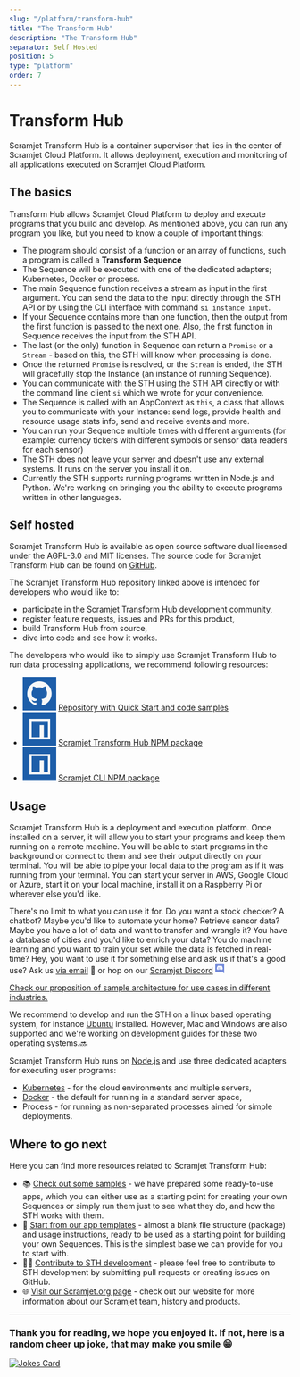 ```yaml
---
slug: "/platform/transform-hub"
title: "The Transform Hub"
description: "The Transform Hub"
separator: Self Hosted
position: 5
type: "platform"
order: 7
---
```


# Transform Hub

Scramjet Transform Hub is a container supervisor that lies in the center of Scramjet Cloud Platform. It allows deployment, execution and monitoring of all applications executed on Scramjet Cloud Platform.

## The basics

Transform Hub allows Scramjet Cloud Platform to deploy and execute programs that you build and develop. As mentioned above, you can run any program you like, but you need to know a couple of important things:

- The program should consist of a function or an array of functions, such a program is called a **Transform Sequence**
- The Sequence will be executed with one of the dedicated adapters; Kubernetes, Docker or process.
- The main Sequence function receives a stream as input in the first argument. You can send the data to the input directly through the STH API or by using the CLI interface with command `si instance input`.
- If your Sequence contains more than one function, then the output from the first function is passed to the next one. Also, the first function in Sequence receives the input from the STH API.
- The last (or the only) function in Sequence can return a `Promise` or a `Stream` - based on this, the STH will know when processing is done.
- Once the returned `Promise` is resolved, or the `Stream` is ended, the STH will gracefully stop the Instance (an instance of running Sequence).
- You can communicate with the STH using the STH API directly or with the command line client `si` which we wrote for your convenience.
- The Sequence is called with an AppContext as `this`, a class that allows you to communicate with your Instance: send logs, provide health and resource usage stats info, send and receive events and more.
- You can run your Sequence multiple times with different arguments (for example: currency tickers with different symbols or sensor data readers for each sensor)
- The STH does not leave your server and doesn't use any external systems. It runs on the server you install it on.
- Currently the STH supports running programs written in Node.js and Python. We're working on bringing you the ability to execute programs written in other languages.

## Self hosted

Scramjet Transform Hub is available as open source software dual licensed under the AGPL-3.0 and MIT licenses. The source code for Scramjet Transform Hub can be found on [GitHub](https://github.com/scramjetorg/transform-hub).

The Scramjet Transform Hub repository linked above is intended for developers who would like to:

- participate in the Scramjet Transform Hub development community,
- register feature requests, issues and PRs for this product,
- build Transform Hub from source,
- dive into code and see how it works.

The developers who would like to simply use Scramjet Transform Hub to run data processing applications, we recommend following resources:

- ![GitHub logo](../../images/logos/github-icon.svg) [Repository with Quick Start and code samples](https://github.com/scramjetorg/scramjet-cloud-docs)
- ![NPM package STH](../../images/logos/npm-icon.svg) [Scramjet Transform Hub NPM package](https://www.npmjs.com/package/@scramjet/sth)
- ![NPM package CLI](../../images/logos/npm-icon.svg) [Scramjet CLI NPM package](https://www.npmjs.com/package/@scramjet/cli)

## Usage

Scramjet Transform Hub is a deployment and execution platform. Once installed on a server, it will allow you to start your programs and keep them running on a remote machine. You will be able to start programs in the background or connect to them and see their output directly on your terminal. You will be able to pipe your local data to the program as if it was running from your terminal. You can start your server in AWS, Google Cloud or Azure, start it on your local machine, install it on a Raspberry Pi or wherever else you'd like.

There's no limit to what you can use it for. Do you want a stock checker? A chatbot? Maybe you'd like to automate your home? Retrieve sensor data? Maybe you have a lot of data and want to transfer and wrangle it? You have a database of cities and you'd like to enrich your data? You do machine learning and you want to train your set while the data is fetched in real-time? Hey, you want to use it for something else and ask us if that's a good use? Ask us [via email](mailto:get@scramjet.org) 📧 or hop on our [Scramjet Discord](https://discord.gg/4EX3jHBe) <img src="../../images/logos/discord-seeklogo.com.svg" alt="Discord Logo" height="18px"/>

[Check our proposition of sample architecture for use cases in different industries.](https://scramjet.org/#use-cases)

We recommend to develop and run the STH on a linux based operating system, for instance [Ubuntu](https://ubuntu.com/download/server) installed. However, Mac and Windows are also supported and we're working on development guides for these two operating systems.🔜

Scramjet Transform Hub runs on [Node.js](https://nodejs.org/en/) and use three dedicated adapters for executing user programs:

- [Kubernetes](https://kubernetes.io/) - for the cloud environments and multiple servers,
- [Docker](https://www.docker.com/get-started) - the default for running in a standard server space,
- Process - for running as non-separated processes aimed for simple deployments.

## Where to go next

Here you can find more resources related to Scramjet Transform Hub:

- 📚 [Check out some samples](/platform/samples) - we have prepared some ready-to-use apps, which you can either use as a starting point for creating your own Sequences or simply run them just to see what they do, and how the STH works with them.
- 📂 [Start from our app templates](/platform/templates) - almost a blank file structure (package) and usage instructions, ready to be used as a starting point for building your own Sequences. This is the simplest base we can provide for you to start with.
- 🧑‍💻 [Contribute to STH development](https://github.com/scramjetorg/transform-hub) - please feel free to contribute to STH development by submitting pull requests or creating issues on GitHub.
- 🌐 [Visit our Scramjet.org page](https://scramjet.org) - check out our website for more information about our Scramjet team, history and products.

<!-- ## User's dictionary

There is a lot of terminology that we use in our project that may already be known to you. We have prepared a [dictionary](/docs/dictionary) of terms that you may find useful and which you will learn as you learn about Scramjet Platform. We try to keep the definitions short and simple. -->

---

<!-- <br> -->

### Thank you for reading, we hope you enjoyed it. If not, here is a random cheer up joke, that may make you smile 😁 <!-- omit in toc -->

[![Jokes Card](https://readme-jokes.vercel.app/api)](https://readme-jokes.vercel.app/api)
